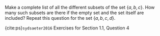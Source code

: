 Make a complete list of all the different subsets of the set $\{a,b,c\}$. How many such subsets are there if the empty set and the set itself are included? Repeat this question for the set $\{a, b, c, d\}$.

{cite:ps}`sydsaeter2016`
Exercises for Section 1.1, Question 4